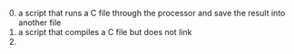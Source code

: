 0. a script that runs a C file through the processor and save the result into another file  
1. a script that compiles a C file but does not link  
2.
